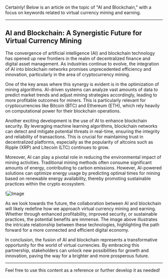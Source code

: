 Certainly! Below is an article on the topic of "AI and Blockchain," with a focus on keywords related to virtual currency mining and earning.

---

## AI and Blockchain: A Synergistic Future for Virtual Currency Mining

The convergence of artificial intelligence (AI) and blockchain technology has opened up new frontiers in the realm of decentralized finance and digital asset management. As industries continue to evolve, the integration of AI into blockchain networks promises unprecedented efficiency and innovation, particularly in the area of cryptocurrency mining. 

One of the key areas where this synergy is evident is in the optimization of mining algorithms. AI-driven systems can analyze vast amounts of data to predict market trends and adjust mining strategies accordingly, leading to more profitable outcomes for miners. This is particularly relevant for cryptocurrencies like Bitcoin (BTC) and Ethereum (ETH), which rely heavily on computational power for their blockchain operations.

Another exciting development is the use of AI to enhance blockchain security. By leveraging machine learning algorithms, blockchain networks can detect and mitigate potential threats in real-time, ensuring the integrity and reliability of transactions. This is crucial for maintaining trust in decentralized platforms, especially as the popularity of altcoins such as Ripple (XRP) and Litecoin (LTC) continues to grow.

Moreover, AI can play a pivotal role in reducing the environmental impact of mining activities. Traditional mining methods often consume significant amounts of energy, contributing to carbon emissions. However, AI-powered solutions can optimize energy usage by predicting optimal times for mining based on renewable energy availability, thereby promoting sustainable practices within the crypto ecosystem.

!![Image](https://github.com/user-attachments/assets/b6e7b7a2-655e-4d44-8baa-20c566a3cb65)

As we look towards the future, the collaboration between AI and blockchain will likely redefine how we approach virtual currency mining and earning. Whether through enhanced profitability, improved security, or sustainable practices, the potential benefits are immense. The image above illustrates the intricate relationship between these technologies, highlighting the path forward for a more connected and efficient digital economy.

In conclusion, the fusion of AI and blockchain represents a transformative opportunity for the world of virtual currencies. By embracing this partnership, stakeholders can unlock new possibilities for growth and innovation, paving the way for a brighter and more prosperous future.

--- 

Feel free to use this content as a reference or further develop it as needed!